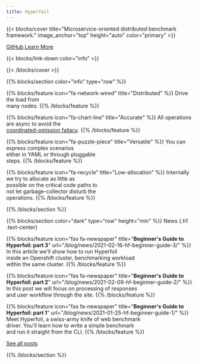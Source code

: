 ```yaml
---
title: Hyperfoil
---
```


{{< blocks/cover title="Microservice-oriented distributed benchmark framework." image_anchor="top" height="auto" color="primary" >}}

<a class="btn btn-lg btn-dark me-3 mb-4" href="https://github.com/Hyperfoil/Hyperfoil">
  GitHub <i class="fab fa-github ms-2 "></i>
</a>
<a class="btn btn-lg btn-primary me-3 mb-4" href="/docs/">
  Learn More <i class="fas fa-arrow-alt-circle-right ms-2"></i>
</a>

<p class="lead mt-5"></p>
{{< blocks/link-down color="info" >}}

{{< /blocks/cover >}}

<!-- Hyperfoil main features -->
{{% blocks/section color="info" type="row" %}}

{{% blocks/feature icon="fa-network-wired" title="Distributed" %}}
Drive the load from </br>
many nodes.
{{% /blocks/feature %}}

{{% blocks/feature icon="fa-chart-line" title="Accurate" %}}
All operations are async to avoid the</br>
[coordinated-omission fallacy](https://www.slideshare.net/InfoQ/how-not-to-measure-latency-60111840).
{{% /blocks/feature %}}

{{% blocks/feature icon="fa-puzzle-piece" title="Versatile" %}}
You can express complex scenarios</br>
either in YAML or through pluggable</br>
steps.
{{% /blocks/feature %}}

{{% blocks/feature icon="fa-recycle" title="Low-allocation" %}}
Internally we try to allocate as little as</br>
possible on the critical code paths to</br>
not let garbage-collector disturb the</br>operations.
{{% /blocks/feature %}}

{{% /blocks/section %}}

<!-- News -->
{{% blocks/section color="dark" type="row" height="min" %}}
News
{.h1 .text-center}
<p class="lead mt-5"></p>

{{% blocks/feature icon="fas fa-newspaper" title="**Beginner's Guide to<br/>Hyperfoil: part 3**" url="/blog/news/2021-02-16-hf-beginner-guide-3/" %}}
  In this article we'll show how to run Hyperfoil<br/>
  inside an Openshift cluster, benchmarking workload<br/>
  within the same cluster.
{{% /blocks/feature %}}

{{% blocks/feature icon="fas fa-newspaper" title="**Beginner's Guide to<br/>Hyperfoil: part 2**" url="/blog/news/2021-02-09-hf-beginner-guide-2/" %}}
  In this post we will focus on processing of responses<br/>
  and user workflow through the site.
{{% /blocks/feature %}}

{{% blocks/feature icon="fas fa-newspaper" title="**Beginner's Guide to<br/>Hyperfoil: part 1**" url="/blog/news/2021-01-25-hf-beginner-guide-1/" %}}
  Meet Hyperfoil, a swiss-army knife of web benchmark<br/>
  driver. You'll learn how to write a simple benchmark<br/>
  and run it straight from the CLI.
{{% /blocks/feature %}}

<p class="lead mt-5 position-relative">
  <a class="position-absolute top-50 start-50 translate-middle" href="/blog/news/">See all posts</a>
</p>
{{% /blocks/section %}}
